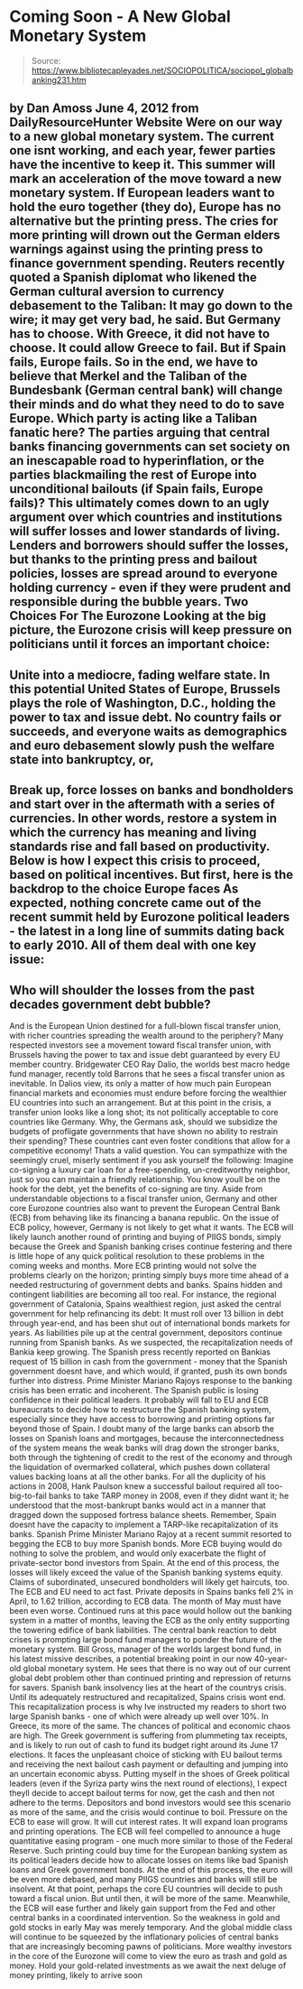 # Coming Soon - A New Global Monetary System

> Source: https://www.bibliotecapleyades.net/SOCIOPOLITICA/sociopol_globalbanking231.htm

by Dan Amoss
June 4, 2012
from
DailyResourceHunter Website
Were on our way to a new global monetary system.
The current one isnt
working, and each year, fewer parties have the incentive to keep it.
This summer will mark an acceleration of the move toward a new monetary
system. If European leaders want to hold the euro together (they do), Europe
has no alternative but the printing press. The cries for more printing will
drown out the German elders warnings against using the printing press to
finance government spending.
Reuters recently quoted a Spanish diplomat who likened the German cultural
aversion to currency debasement to the Taliban:
It may go down to the wire;
it may get very bad, he said.
But Germany has to choose. With Greece, it
did not have to choose. It could allow Greece to fail. But if Spain fails,
Europe fails. So in the end, we have to believe that Merkel and the Taliban
of the Bundesbank (German central bank) will change their minds and do what
they need to do to save Europe.
Which party is acting like a Taliban fanatic here?
The parties arguing that
central banks financing governments can set society on an inescapable road
to hyperinflation, or the parties blackmailing the rest of Europe into
unconditional bailouts (if Spain fails, Europe fails)?
This ultimately comes down to an ugly argument over which countries and
institutions will suffer losses and lower standards of living.
Lenders and
borrowers should suffer the losses, but thanks to the printing press and
bailout policies, losses are spread around to everyone holding currency -
even if they were prudent and responsible during the bubble years.
Two Choices For The Eurozone
Looking at the big picture, the Eurozone crisis will keep pressure on
politicians until it forces an important choice:
-
Unite into a mediocre, fading welfare state. In this potential United States
of Europe, Brussels plays the role of
Washington, D.C., holding the power to
tax and issue debt. No country fails or succeeds, and everyone waits as
demographics and euro debasement slowly push the welfare state into
bankruptcy, or,
-
Break up, force losses on banks and bondholders and start over in the
aftermath with a series of currencies. In other words, restore a system in
which the currency has meaning and living standards rise and fall based on
productivity.
Below is how I expect this crisis to proceed, based on political incentives.
But first, here is the backdrop to the choice Europe faces
As expected, nothing concrete came out of the recent summit held by Eurozone
political leaders - the latest in a long line of summits dating back to
early 2010.
All of them deal with one key issue:
-
Who will shoulder the
losses from the past decades government debt bubble?
-
And is the European
Union destined for a full-blown fiscal transfer union, with richer
countries spreading the wealth around to the periphery?
Many respected investors see a movement toward fiscal transfer union, with
Brussels having the power to tax and issue debt guaranteed by every EU
member country.
Bridgewater CEO Ray Dalio, the worlds best macro hedge fund
manager, recently told Barrons that he sees a fiscal transfer union as
inevitable. In Dalios view, its only a matter of how much pain European
financial markets and economies must endure before forcing the wealthier EU
countries into such an arrangement.
But at this point in the crisis, a transfer union looks like a long shot;
its not politically acceptable to core countries like Germany.
Why, the
Germans ask, should we subsidize the budgets of profligate governments that
have shown no ability to restrain their spending? These countries cant even
foster conditions that allow for a competitive economy!
Thats a valid question.
You can sympathize with the seemingly cruel,
miserly sentiment if you ask yourself the following: Imagine co-signing a
luxury car loan for a free-spending, un-creditworthy neighbor, just so you
can maintain a friendly relationship. You know youll be on the hook for the
debt, yet the benefits of co-signing are tiny.
Aside from understandable objections to a fiscal transfer union, Germany and
other core Eurozone countries also want to prevent the European Central Bank
(ECB) from behaving like its financing a banana republic.
On the issue of ECB policy, however, Germany is not likely to get what it wants.
The ECB
will likely launch another round of printing and buying of
PIIGS bonds,
simply because the Greek and Spanish banking crises continue festering and
there is little hope of any quick political resolution to these problems in
the coming weeks and months.
More ECB printing would not solve the problems clearly on the horizon;
printing simply buys more time ahead of a needed restructuring of government
debts and banks.
Spains hidden and contingent liabilities are becoming all too real. For
instance, the regional government of Catalonia, Spains wealthiest region,
just asked the central government for help refinancing its debt: It must
roll over 13 billion in debt through year-end, and has been shut out of
international bonds markets for years.
As liabilities pile up at the central government, depositors continue
running from Spanish banks.
As we suspected, the recapitalization needs of
Bankia keep growing. The Spanish press recently reported on Bankias request
of 15 billion in cash from the government - money that the Spanish
government doesnt have, and which would, if granted, push its own bonds
further into distress.
Prime Minister Mariano Rajoys response to the banking crisis has been
erratic and incoherent. The Spanish public is losing confidence in their
political leaders. It probably will fall to EU and ECB bureaucrats to decide
how to restructure the Spanish banking system, especially since they have
access to borrowing and printing options far beyond those of Spain.
I doubt many of the large banks can absorb the losses on Spanish loans and
mortgages, because the interconnectedness of the system means the weak banks
will drag down the stronger banks, both through the tightening of credit to
the rest of the economy and through the liquidation of overmarked
collateral, which pushes down collateral values backing loans at all the
other banks.
For all the duplicity of his actions in 2008, Hank Paulson knew a successful
bailout required all too-big-to-fail banks to take
TARP money in 2008, even
if they didnt want it; he understood that the most-bankrupt banks would act
in a manner that dragged down the supposed fortress balance sheets.
Remember, Spain doesnt have the capacity to implement a TARP-like
recapitalization of its banks.
Spanish Prime Minister Mariano Rajoy at a
recent summit resorted to begging the ECB to buy more Spanish bonds. More
ECB buying would do nothing to solve the problem, and would only exacerbate
the flight of private-sector bond investors from Spain.
At the end of this process, the losses will likely exceed the value of the
Spanish banking systems equity. Claims of subordinated, unsecured
bondholders will likely get haircuts, too.
The ECB and EU need to act fast. Private deposits in Spains banks fell 2%
in April, to 1.62 trillion, according to ECB data. The month of May must
have been even worse. Continued runs at this pace would hollow out the
banking system in a matter of months, leaving the ECB as the only entity
supporting the towering edifice of bank liabilities.
The central bank reaction to debt crises is prompting large bond fund
managers to ponder the future of the monetary system.
Bill Gross, manager of
the worlds largest bond fund, in his latest missive describes,
a potential
breaking point in our now 40-year-old global monetary system.
He sees that
there is no way out of our current global debt problem other than continued
printing and repression of returns for savers.
Spanish bank insolvency lies at the heart of the countrys crisis. Until
its adequately restructured and recapitalized, Spains crisis wont end.
This recapitalization process is why Ive instructed my readers to short two
large Spanish banks - one of which were already up well over 10%.
In Greece, its more of the same.
The chances of political and economic
chaos are high. The Greek government is suffering from plummeting tax
receipts, and is likely to run out of cash to fund its budget right around
its June 17 elections. It faces the unpleasant choice of sticking with EU
bailout terms and receiving the next bailout cash payment or defaulting and
jumping into an uncertain economic abyss.
Putting myself in the shoes of Greek political leaders (even if the Syriza
party wins the next round of elections), I expect theyll decide to accept
bailout terms for now, get the cash and then not adhere to the terms.
Depositors and bond investors would see this scenario as more of the same,
and the crisis would continue to boil.
Pressure on the ECB to ease will grow. It will cut interest rates. It will
expand loan programs and printing operations. The ECB will feel compelled to
announce a huge quantitative easing program - one much more similar to those
of the Federal Reserve. Such printing could buy time for the European
banking system as its political leaders decide how to allocate losses on
items like bad Spanish loans and Greek government bonds.
At the end of this process, the euro will be even more debased, and many
PIIGS countries and banks will still be insolvent. At that point, perhaps
the core EU countries will decide to push toward a fiscal union.
But until
then, it will be more of the same.
Meanwhile, the ECB will ease further and likely gain support from the Fed
and other central banks in a coordinated intervention. So the weakness in
gold and gold stocks in early May was merely temporary. And the global
middle class will continue to be squeezed by the inflationary policies of
central banks that are increasingly becoming pawns of politicians.
More wealthy investors in the core of the Eurozone will come to view the
euro as trash and gold as money.
Hold your gold-related investments as we await the next deluge of money
printing, likely to arrive soon
